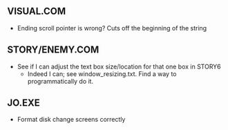## VISUAL.COM
* Ending scroll pointer is wrong? Cuts off the beginning of the string

## STORY/ENEMY.COM
* See if I can adjust the text box size/location for that one box in STORY6
	* Indeed I can; see window_resizing.txt. Find a way to programmatically do it.

## JO.EXE
* Format disk change screens correctly
